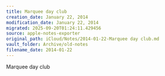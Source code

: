 ```yaml
---
title: Marquee day club
creation_date: January 22, 2014
modification_date: January 22, 2014
migrated: 2025-09-20T01:24:11.429456
source: apple-notes-exporter
original_path: iCloud/Notes/2014-01-22-Marquee day club.md
vault_folder: Archive/old-notes
filename_date: 2014-01-22
---
```



Marquee day club  
